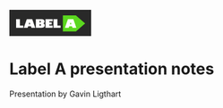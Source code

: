![labela logo](https://github.com/StanBankras/weekly-nerd-2021/blob/master/img/labela/logo.png?raw=true)

# Label A presentation notes
Presentation by Gavin Ligthart